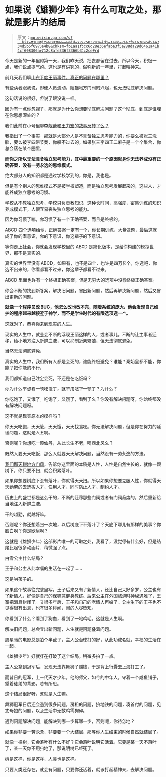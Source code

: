 # 如果说《雄狮少年》有什么可取之处，那就是影片的结局

> 原文：[`mp.weixin.qq.com/s?__biz=MzU0MjYwNDU2Mw==&mid=2247503241&idx=1&sn=7ea7f9167095d5ae734d5b5f0973e4b8&chksm=fb1aa1f5cc6d28e36efaba3f5e288da29d6461a41b4cf608306ae712c8afe336f3366b31c2ce#rd`](http://mp.weixin.qq.com/s?__biz=MzU0MjYwNDU2Mw==&mid=2247503241&idx=1&sn=7ea7f9167095d5ae734d5b5f0973e4b8&chksm=fb1aa1f5cc6d28e36efaba3f5e288da29d6461a41b4cf608306ae712c8afe336f3366b31c2ce#rd)

今天是新的一年里的第一天，我们昨天说，把丧都留在过去，所以今天，积极一点，我们说点提气的。这也是有讲究的，俗称新的一年里，打起精神来。

前几天我们聊[山东平度王丽事件，真正的问题在哪里？](http://mp.weixin.qq.com/s?__biz=MzU0MjYwNDU2Mw==&mid=2247503187&idx=2&sn=6b36c1b9834ea52a9881d91b7cc55385&chksm=fb1aa12fcc6d283958b291fd4bfa93f67147074a7cc85a3b02b911c2780fee28f8daf8beaec7&scene=21#wechat_redirect)

有些读者跟我说，即便人员流动，阻挡地方门阀的兴起，也无法彻底解决问题。 

这句话说的很好，但说了跟没说一样。

因为有一点你忽视了，那就是为什么你想要彻底解决问题？这个彻底，到底是谁埋在你思想深处的？

我们此前在小号里聊[李靓蕾和王力宏的故事反转了么？](http://mp.weixin.qq.com/s?__biz=MzU3NDc5Nzc0NQ==&mid=2247511318&idx=2&sn=bcd288f47411b338d73160ab9c40f8d2&chksm=fd2e0fc8ca5986debd9d33b242e6b5ba35f4eaf5e53b6f2376afc5154b73625d6c92a6cb465c&scene=21#wechat_redirect)

我指出了一个事实，那就是大部分人是不具备独立思考能力的，你要么被张三洗脑，要么被李四带节奏，你躲不过去的，如果张三李四王二麻子是一个个集合，你总会落在某个圈里。 

**而你之所以无法具备独立思考能力，其中最重要的一个原因就是你无法养成没有正确答案，没有一劳永逸的思维模式。** 

绝大部分人的知识都是通过学校学到的，你是，我也是。 

但是有个别人的思维模式不是被学校塑造，而是独立思考发展起来的，这些人，才能养成独立思考的习惯。

学校从不教独立思考，学校只负责教知识，这种长时间，高强度，密集训练的知识养成模式下，人很容易丧失独立思考的能力。 

因为你习惯了嘛，你习惯了有一个正确答案，而且是终极的。 

ABCD 四个选项给你，正确答案一定有一个，你长期训练，大量做题，最后这就成了你的潜意识，你的下意识，你这辈子的下意识。

等你走上社会，你就会发现学校里的 ABCD 是简化版本，是给你构建的模拟世界，那不是真实的。 

真实的世界里没有 ABCD，如果有，也不是四个，也许是四万亿个，你选吧，你选不出来的，你看都看不过来，你这辈子都看不过来。

ABCD 里面也许有一个终极正确答案，但是无穷大的选项中没有终极正确答案。 

你会不断的找到新答案，解决旧问题，冒出新问题，然后再解决新问题，然后又冒出更新的问题。 

**就像一个程序员改 BUG，他怎么改也改不完，随着系统的庞大，他会发现自己维护的程序越来越接近于神学，而不是学生时代的有限选项选一个。**

这就对了，恭喜你来到现实的人生。 

现实的人生中，就是会不断的浮现王丽这样的人，或者事儿。不断的让主事者迁移，给小地方注入新鲜血液，可以抑制近亲繁殖，但无法彻底避免。

当然无法彻底避免。 

真实的人生中，我们所有人都是会死的，谁能终极避免？谁能？秦始皇都不能，你能？把你能的不行。 

我们都知道自己注定会死，不还是在吃饭吗？

你为什么不想着一顿吃饱了，就不用吃下一顿了？为什么？

你吃饱了，又饿了，吃饱了，又饿了，看到了么？你没有解决问题呀，你始终都没有解决问题呀。 

这不就是现实原本的模样吗？ 

你天天吃饱，天天饿，天天饿，天天找食吃。你无法解决问题，但是你在努力的延缓问题，这就是人生啊。

否则呢？你想吃一颗仙丹，从此长生不老，喝西北风么？ 

既然人要天天吃饭，那么人就要天天解决问题，当然没有一劳永逸的方法。 

[我们那天聊地方门阀](http://mp.weixin.qq.com/s?__biz=MzU0MjYwNDU2Mw==&mid=2247503187&idx=2&sn=6b36c1b9834ea52a9881d91b7cc55385&chksm=fb1aa12fcc6d283958b291fd4bfa93f67147074a7cc85a3b02b911c2780fee28f8daf8beaec7&scene=21#wechat_redirect)，告诉你这里面的本质是人性，人性是自然生长的，就像一颗树下，你只要不扫，就会积累落叶。

如果你想要树底下没有落叶，你就得天天扫。所以如果你想要克服人性，你就得天天勤劳的去选拔人才，任用人才，同时防止人才，制约人才。

历史上的盛世都是这么干的，不断的迁移那些门阀或者有门阀趋势的，然后重新给当地注入新鲜血液。 

干的越勤，就越好嘛。 

否则呢？你还想着扫一次地，以后树底下不落叶了？天底下哪儿有那样的美事？你脸白啊？你是欧皇啊？

这就是《雄狮少年》这部影片唯一的可取之处，我看了，没觉得有什么好，但是结尾比起很多动画片，稍微强了点。 

白雪公主什么结局？ 

王子和公主从此幸福的生活在一起了......

这是哄孩子的。 

如果这个故事往完整里写，王子后来又有了新情人，还比自己大好多岁，公主也有了新情人，好像是自己的保镖兼健身教练。后来公主在外国旅游时神秘遇难了，王室把消息封闭了。又很多年后，王子和自己的老情人再婚了。公主生下的王子也不见得很有出息，也有很多绯闻，闹的人尽皆知。

你看到了什么？看到了狗血，看到了一地鸡毛。这就是人生啊。 

解决旧问题，总会冒出新问题，人生就是问题叠着问题。 

周星驰的电影总是拍个半截子，主人公台球打的好，从此功成名就，幸福的生活在一起。

《雄狮少年》好就好在打破了这个结局，稍微多拍了一点。 

主人公拿到冠军后，发现无法靠舞狮子赚钱，于是背上行囊去上海打工了。

而昔日的冠军，上一代天才少年，他的师父，如今的中年人，守着一个咸鱼铺子，望着徒弟的背影，若有所思。

这个结局很好呀，这就是人生嘛。 

舞狮冠军日后还会遇到很多问题，房租的问题，挤地铁的问题，凑首付的问题，见丈母娘的问题，以及生活中无数鸡零狗碎。 

遇到问题解决问题，能解决到哪一步算哪一步，否则呢，你待怎地？ 

如果你非要一劳永逸，非要要一个大结局，那等你人生结束的时候自然就结局了。 

就像一棵树，它会落叶有什么不好？它会落叶说明它活着。它要是某一天不落叶了，某一天你不用扫地了，那说明树已经死了。

树是这样，你是这样，人类也是这样。 

只要人类还存在，就会有问题，只要你还活着，就该打起精神来，去解决问题。